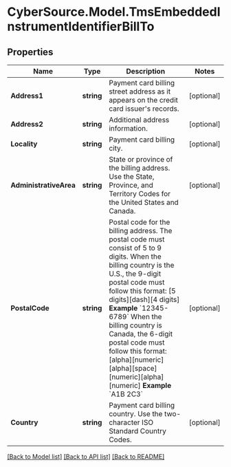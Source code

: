 # CyberSource.Model.TmsEmbeddedInstrumentIdentifierBillTo
## Properties

Name | Type | Description | Notes
------------ | ------------- | ------------- | -------------
**Address1** | **string** | Payment card billing street address as it appears on the credit card issuer&#39;s records.  | [optional] 
**Address2** | **string** | Additional address information.  | [optional] 
**Locality** | **string** | Payment card billing city.  | [optional] 
**AdministrativeArea** | **string** | State or province of the billing address. Use the State, Province, and Territory Codes for the United States and Canada.  | [optional] 
**PostalCode** | **string** | Postal code for the billing address. The postal code must consist of 5 to 9 digits.  When the billing country is the U.S., the 9-digit postal code must follow this format: [5 digits][dash][4 digits]  **Example** &#x60;12345-6789&#x60;  When the billing country is Canada, the 6-digit postal code must follow this format: [alpha][numeric][alpha][space][numeric][alpha][numeric]  **Example** &#x60;A1B 2C3&#x60;  | [optional] 
**Country** | **string** | Payment card billing country. Use the two-character ISO Standard Country Codes.  | [optional] 

[[Back to Model list]](../README.md#documentation-for-models) [[Back to API list]](../README.md#documentation-for-api-endpoints) [[Back to README]](../README.md)

